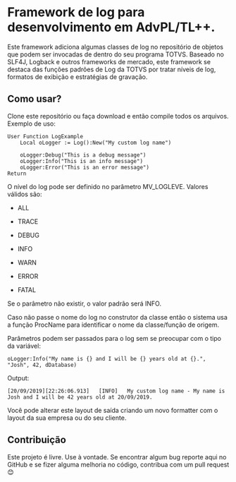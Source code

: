 # Framework de log para desenvolvimento em AdvPL/TL++.

Este framework adiciona algumas classes de log no repositório de objetos que podem ser invocadas de dentro do seu programa TOTVS. Baseado no SLF4J, Logback e outros frameworks de mercado, este framework se destaca das funções padrões de Log da TOTVS por tratar níveis de log, formatos de exibição e estratégias de gravação.

## Como usar?

Clone este repositório ou faça download e então compile todos os arquivos. Exemplo de uso:

```
User Function LogExample
    Local oLogger := Log():New("My custom log name")

    oLogger:Debug("This is a debug message")
    oLogger:Info("This is an info message")
    oLogger:Error("This is an error message")
Return
```

O nível do log pode ser definido no parâmetro MV_LOGLEVE. Valores válidos são:
* ALL

* TRACE

* DEBUG

* INFO

* WARN

* ERROR

* FATAL

Se o parâmetro não existir, o valor padrão será INFO.

Caso não passe o nome do log no construtor da classe então o sistema usa a função ProcName para identificar o nome da classe/função de origem.

Parâmetros podem ser passados para o log sem se preocupar com o tipo da variável:
```
oLogger:Info("My name is {} and I will be {} years old at {}.", "Josh", 42, dDatabase)
```
Output:
```
[20/09/2019][22:26:06.913]   [INFO]   My custom log name - My name is Josh and I will be 42 years old at 20/09/2019.
```
Você pode alterar este layout de saída criando um novo formatter com o layout da sua empresa ou do seu cliente.
## Contribuição

Este projeto é livre. Use à vontade. Se encontrar algum bug reporte aqui no GitHub e se fizer alguma melhoria no código, contribua com um pull request :blush:

